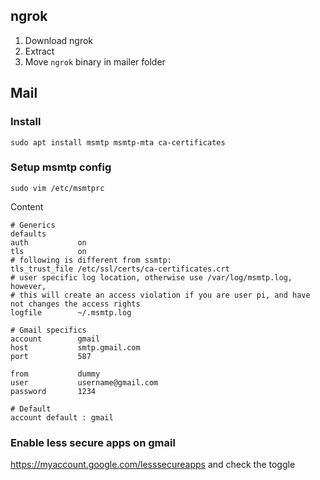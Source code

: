 ## ngrok
1. Download ngrok
2. Extract
3. Move `ngrok` binary in mailer folder

## Mail
### Install
```
sudo apt install msmtp msmtp-mta ca-certificates
```
### Setup msmtp config
```
sudo vim /etc/msmtprc
```

Content
```
# Generics
defaults
auth           on
tls            on
# following is different from ssmtp:
tls_trust_file /etc/ssl/certs/ca-certificates.crt
# user specific log location, otherwise use /var/log/msmtp.log, however,
# this will create an access violation if you are user pi, and have not changes the access rights
logfile        ~/.msmtp.log

# Gmail specifics
account        gmail
host           smtp.gmail.com
port           587

from           dummy
user           username@gmail.com
password       1234

# Default
account default : gmail
```

### Enable less secure apps on gmail
https://myaccount.google.com/lesssecureapps and check the toggle